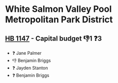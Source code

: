 # White Salmon Valley Pool Metropolitan Park District

## [HB 1147](/bill/2023-24/hb/1147/) - Capital budget  👎1 ❓3
* ❓ Jane Palmer
* 👎 Benjamin Briggs
* ❓ Jayden Stanton
* ❓ Benjamin Briggs